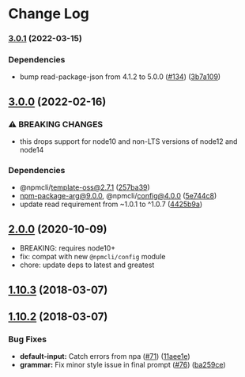 # Change Log

<a name="2.0.0"></a>
### [3.0.1](https://www.github.com/npm/init-package-json/compare/v3.0.0...v3.0.1) (2022-03-15)


### Dependencies

* bump read-package-json from 4.1.2 to 5.0.0 ([#134](https://www.github.com/npm/init-package-json/issues/134)) ([3b7a109](https://www.github.com/npm/init-package-json/commit/3b7a1099ee0241e8dc1f0ff95eca999a699699fc))

## [3.0.0](https://www.github.com/npm/init-package-json/compare/v2.0.5...v3.0.0) (2022-02-16)


### ⚠ BREAKING CHANGES

* this drops support for node10 and non-LTS versions of node12 and node14

### Dependencies

* @npmcli/template-oss@2.7.1 ([257ba39](https://www.github.com/npm/init-package-json/commit/257ba391909a7220da964128836b40b14728fab3))
* npm-package-arg@9.0.0, @npmcli/config@4.0.0 ([5e744c8](https://www.github.com/npm/init-package-json/commit/5e744c8269a75acfb93ce00a8472532873ffdb47))
* update read requirement from ~1.0.1 to ^1.0.7 ([4425b9a](https://www.github.com/npm/init-package-json/commit/4425b9af9ba4136f4df13ad84cfb541312d4eadf))

## [2.0.0](https://github.com/npm/init-package-json/compare/v1.10.3...v2.0.0) (2020-10-09)
* BREAKING: requires node10+
* fix: compat with new `@npmcli/config` module
* chore: update deps to latest and greatest

<a name="1.10.3"></a>
## [1.10.3](https://github.com/npm/init-package-json/compare/v1.10.2...v1.10.3) (2018-03-07)



<a name="1.10.2"></a>
## [1.10.2](https://github.com/npm/init-package-json/compare/v1.10.1...v1.10.2) (2018-03-07)


### Bug Fixes

* **default-input:** Catch errors from npa ([#71](https://github.com/npm/init-package-json/issues/71)) ([11aee1e](https://github.com/npm/init-package-json/commit/11aee1e))
* **grammar:** Fix minor style issue in final prompt ([#76](https://github.com/npm/init-package-json/issues/76)) ([ba259ce](https://github.com/npm/init-package-json/commit/ba259ce))
